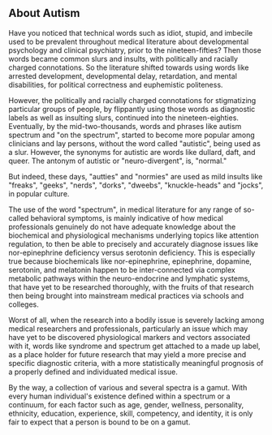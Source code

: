 ## About Autism

Have you noticed that technical words such as idiot, stupid, and imbecile used to be prevalent throughout medical literature about developmental psychology and clinical psychiatry, prior to the nineteen-fifties? Then those words became common slurs and insults, with politically and racially charged connotations. So the literature shifted towards using words like arrested development, developmental delay, retardation, and mental disabilities, for political correctness and euphemistic politeness.

However, the politically and racially charged connotations for stigmatizing particular groups of people, by flippantly using those words as diagnostic labels as well as insulting slurs, continued into the nineteen-eighties. Eventually, by the mid-two-thousands, words and phrases like autism spectrum and "on the spectrum", started to become more popular among clinicians and lay persons, without the word called "autistic", being used as a slur. However, the synonyms for autistic are words like dullard, daft, and queer. The antonym of autistic or "neuro-divergent", is, "normal." 

But indeed, these days, "autties" and "normies" are used as mild insults like "freaks", "geeks", "nerds", "dorks", "dweebs", "knuckle-heads" and "jocks", in popular culture. 

The use of the word "spectrum", in medical literature for any range of so-called behavioral symptoms, is mainly indicative of how medical professionals genuinely do not have adequate knowledge about the biochemical and physiological mechanisms underlying topics like attention regulation, to then be able to precisely and accurately diagnose issues like nor-epinephrine deficiency versus serotonin deficiency. This is especially true because biochemicals like nor-epinephrine, epinephrine, dopamine, serotonin, and melatonin happen to be inter-connected via complex metabolic pathways within the neuro-endocrine and lymphatic systems, that have yet to be researched thoroughly, with the fruits of that research then being brought into mainstream medical practices via schools and colleges.   

Worst of all, when the research into a bodily issue is severely lacking among medical researchers and professionals, particularly an issue which may have yet to be discovered physiological markers and vectors associated with it, words like syndrome and spectrum get attached to a made up label, as a place holder for future research that may yield a more precise and specific diagnostic criteria, with a more statistically meaningful prognosis of a properly defined and individuated medical issue. 

By the way, a collection of various and several spectra is a gamut. With every human individual's existence defined within a spectrum or a continuum, for each factor such as age, gender, wellness, personality, ethnicity, education, experience, skill, competency, and identity, it is only fair to expect that a person is bound to be on a gamut. 